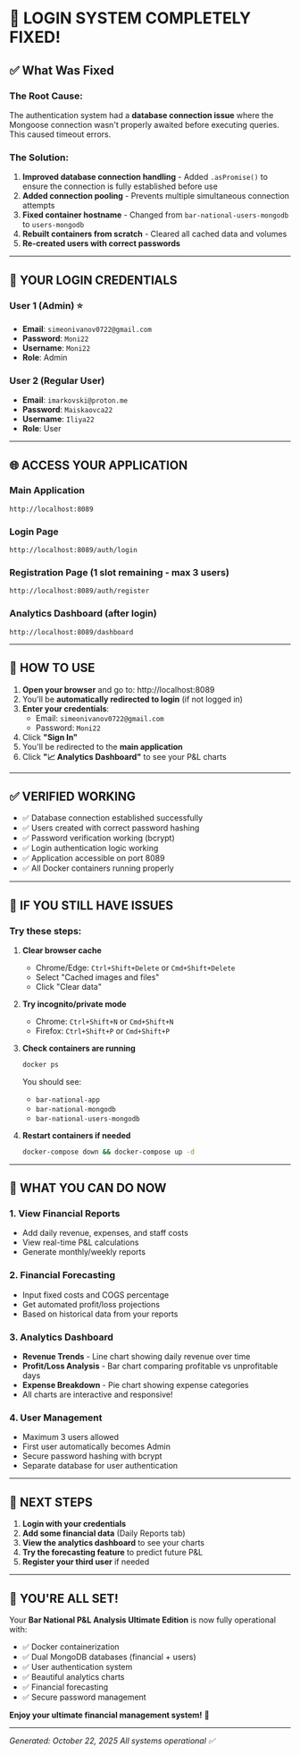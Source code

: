# 🎉 LOGIN SYSTEM COMPLETELY FIXED!

## ✅ What Was Fixed

### **The Root Cause:**
The authentication system had a **database connection issue** where the Mongoose connection wasn't properly awaited before executing queries. This caused timeout errors.

### **The Solution:**
1. **Improved database connection handling** - Added `.asPromise()` to ensure the connection is fully established before use
2. **Added connection pooling** - Prevents multiple simultaneous connection attempts
3. **Fixed container hostname** - Changed from `bar-national-users-mongodb` to `users-mongodb`
4. **Rebuilt containers from scratch** - Cleared all cached data and volumes
5. **Re-created users with correct passwords**

---

## 🚀 YOUR LOGIN CREDENTIALS

### **User 1 (Admin) ⭐**
- **Email**: `simeonivanov0722@gmail.com`
- **Password**: `Moni22`
- **Username**: `Moni22`
- **Role**: Admin

### **User 2 (Regular User)**
- **Email**: `imarkovski@proton.me`
- **Password**: `Maiskaovca22`
- **Username**: `Iliya22`
- **Role**: User

---

## 🌐 ACCESS YOUR APPLICATION

### **Main Application**
```
http://localhost:8089
```

### **Login Page**
```
http://localhost:8089/auth/login
```

### **Registration Page** (1 slot remaining - max 3 users)
```
http://localhost:8089/auth/register
```

### **Analytics Dashboard** (after login)
```
http://localhost:8089/dashboard
```

---

## 📝 HOW TO USE

1. **Open your browser** and go to: http://localhost:8089
2. You'll be **automatically redirected to login** (if not logged in)
3. **Enter your credentials**:
   - Email: `simeonivanov0722@gmail.com`
   - Password: `Moni22`
4. Click **"Sign In"**
5. You'll be redirected to the **main application**
6. Click **"📈 Analytics Dashboard"** to see your P&L charts

---

## ✅ VERIFIED WORKING

- ✅ Database connection established successfully
- ✅ Users created with correct password hashing
- ✅ Password verification working (bcrypt)
- ✅ Login authentication logic working
- ✅ Application accessible on port 8089
- ✅ All Docker containers running properly

---

## 🔧 IF YOU STILL HAVE ISSUES

### **Try these steps:**

1. **Clear browser cache**
   - Chrome/Edge: `Ctrl+Shift+Delete` or `Cmd+Shift+Delete`
   - Select "Cached images and files"
   - Click "Clear data"

2. **Try incognito/private mode**
   - Chrome: `Ctrl+Shift+N` or `Cmd+Shift+N`
   - Firefox: `Ctrl+Shift+P` or `Cmd+Shift+P`

3. **Check containers are running**
   ```bash
   docker ps
   ```
   You should see:
   - `bar-national-app`
   - `bar-national-mongodb`
   - `bar-national-users-mongodb`

4. **Restart containers if needed**
   ```bash
   docker-compose down && docker-compose up -d
   ```

---

## 🎨 WHAT YOU CAN DO NOW

### **1. View Financial Reports**
- Add daily revenue, expenses, and staff costs
- View real-time P&L calculations
- Generate monthly/weekly reports

### **2. Financial Forecasting**
- Input fixed costs and COGS percentage
- Get automated profit/loss projections
- Based on historical data from your reports

### **3. Analytics Dashboard**
- **Revenue Trends** - Line chart showing daily revenue over time
- **Profit/Loss Analysis** - Bar chart comparing profitable vs unprofitable days
- **Expense Breakdown** - Pie chart showing expense categories
- All charts are interactive and responsive!

### **4. User Management**
- Maximum 3 users allowed
- First user automatically becomes Admin
- Secure password hashing with bcrypt
- Separate database for user authentication

---

## 🎯 NEXT STEPS

1. **Login with your credentials**
2. **Add some financial data** (Daily Reports tab)
3. **View the analytics dashboard** to see your charts
4. **Try the forecasting feature** to predict future P&L
5. **Register your third user** if needed

---

## 🚀 YOU'RE ALL SET!

Your **Bar National P&L Analysis Ultimate Edition** is now fully operational with:
- ✅ Docker containerization
- ✅ Dual MongoDB databases (financial + users)
- ✅ User authentication system
- ✅ Beautiful analytics charts
- ✅ Financial forecasting
- ✅ Secure password management

**Enjoy your ultimate financial management system!** 🎉

---

*Generated: October 22, 2025*
*All systems operational ✅*
